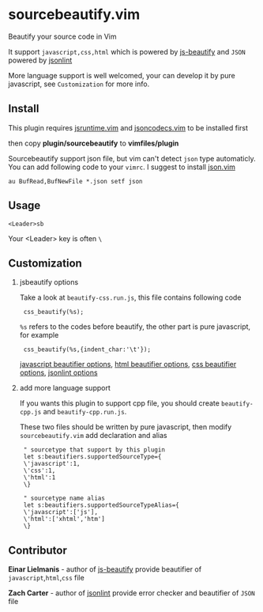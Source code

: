sourcebeautify.vim
==================

Beautify your source code in Vim

It support `javascript,css,html` which is powered by [js-beautify](https://github.com/einars/js-beautify) and `JSON` powered by [jsonlint](https://github.com/zaach/jsonlint)

More language support is well welcomed, your can develop it by pure javascript, see `Customization` for more info.

Install
-------

This plugin requires [jsruntime.vim](https://github.com/michalliu/jsruntime.vim) and [jsoncodecs.vim](https://github.com/michalliu/jsoncodecs.vim) to be installed first

then copy __plugin/sourcebeautify__ to __vimfiles/plugin__

Sourcebeautify support json file, but vim can't detect `json` type automaticly. You can add following code to your `vimrc`. I suggest to install [json.vim](http://www.vim.org/scripts/script.php?script_id=1945)

    au BufRead,BufNewFile *.json setf json

Usage
-----

    <Leader>sb

Your \<Leader\> key is often `\`


Customization
-------------

1. jsbeautify options

    Take a look at `beautify-css.run.js`, this file contains following code

        css_beautify(%s);

    `%s` refers to the codes before beautify, the other part is pure javascript, for example
    
        css_beautify(%s,{indent_char:'\t'});

    [javascript beautifier options](https://github.com/einars/js-beautify/blob/master/beautify.js), [html beautifier options](https://github.com/einars/js-beautify/blob/master/beautify-html.js), [css beautifier options](https://github.com/einars/js-beautify/blob/master/beautify-css.js), [jsonlint options](https://github.com/zaach/jsonlint)

2. add more language support

    If you wants this plugin to support cpp file, you should create `beautify-cpp.js` and `beautify-cpp.run.js`.

    These two files should be written by pure javascript, then modify `sourcebeautify.vim` add declaration and alias
    
        " sourcetype that support by this plugin
        let s:beautifiers.supportedSourceType={
        \'javascript':1,
        \'css':1,
        \'html':1
        \}
    
        " sourcetype name alias
        let s:beautifiers.supportedSourceTypeAlias={
        \'javascript':['js'],
        \'html':['xhtml','htm']
        \}

Contributor
-----------

__Einar Lielmanis__ - author of  [js-beautify](https://github.com/einars/js-beautify) provide beautifier of `javascript`,`html`,`css` file

__Zach Carter__ - author of  [jsonlint](https://github.com/zaach/jsonlint) provide error checker and beautifier of `JSON` file
